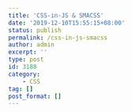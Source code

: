 ```yaml
---
title: 'CSS-in-JS & SMACSS'
date: '2019-12-10T15:55:15+08:00'
status: publish
permalink: /css-in-js-smacss
author: admin
excerpt: ''
type: post
id: 3188
category:
    - CSS
tag: []
post_format: []
---
```

<!DOCTYPE html PUBLIC "-//W3C//DTD HTML 4.0 Transitional//EN" "http://www.w3.org/TR/REC-html40/loose.dtd">
<?xml encoding="UTF-8">
